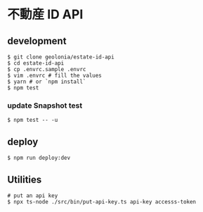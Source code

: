 #  不動産 ID API

## development

```shell
$ git clone geolonia/estate-id-api
$ cd estate-id-api
$ cp .envrc.sample .envrc
$ vim .envrc # fill the values
$ yarn # or `npm install`
$ npm test
```

### update Snapshot test

```shell
$ npm test -- -u
```

## deploy

```shell
$ npm run deploy:dev
```

## Utilities

```shell
# put an api key
$ npx ts-node ./src/bin/put-api-key.ts api-key accesss-token
```